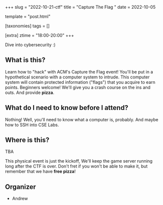 +++
slug = "2022-10-21-ctf"
title = "Capture The Flag "
date = 2022-10-05

template = "post.html"

[taxonomies]
tags = []

[extra]
ztime = "18:00-20:00"
+++

Dive into cybersecurity :)

<!-- more -->

## What is this?

Learn how to "hack" with ACM's Capture the Flag event! You'll be put in a hypothetical scenario with
a computer system to intrude. This computer system will contain protected information ("flags") that
you acquire to earn points. Beginners welcome! We'll give you a crash course on the ins and
outs. And provide **pizza**.

## What do I need to know before I attend?

Nothing! Well, you'll need to know what a computer is, probably. And maybe how to SSH into CSE Labs.

## Where is this?

TBA

This physical event is just the kickoff, We'll keep the game server running long
after the CTF is over. Don't fret if you won't be able to make it, but remember that we have **free pizza**!

## Organizer

* Andrew

